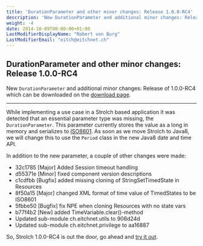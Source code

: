 ```yaml
---
title: 'DurationParameter and other minor changes: Release 1.0.0-RC4'
description: 'New DurationParameter and additional minor changes: Release of 1.0.0-RC4 which can be downloaded on the download page.'
weight: -4
date: 2014-10-09T00:00:00+01:00
LastModifierDisplayName: "Robert von Burg"
LastModifierEmail: "eitch@eitchnet.ch"
---
```


## DurationParameter and other minor changes: Release 1.0.0-RC4

New `DurationParameter` and additional minor changes: Release of 1.0.0-RC4 which
can be downloaded on the [download page](/download).

-------

While implementing a use case in a Strolch based application it was detected
that an essential parameter type was missing, the `DurationParameter`. This
parameter currently stores the value as a long in memory and serializes to
[ISO8601](http://en.wikipedia.org/wiki/ISO_8601#Durations).
As soon as we move Strolch to Java8, we will change this to use the
`Period` class in the new Java8 date and time API.

In addition to the new parameter, a couple of other changes were made:

* 32c1785 [Major] Added Session timeout handling
* d55371e [Minor] fixed component version descriptions
* c1cdfbb [Bugfix] added missing cloning of StringSetTimedState in Resources
* 8f50a15 [Major] changed XML format of time value of TimedStates to be ISO8601
* 5fbbe50 [Bugfix] fix NPE when cloning Resources with no state vars
* b77f4b2 [New] added TimeVariable.clear()-method
* Updated sub-module ch.eitchnet.utils to 906d24d
* Updated sub-module ch.eitchnet.privilege to aa16887

So, Strolch 1.0.0-RC4 is out the door, go ahead and [try it out](/download).



